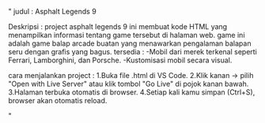 "
judul : Asphalt Legends 9

Deskripsi : project asphalt legends 9 ini membuat kode HTML yang menampilkan informasi tentang game tersebut di halaman web. 
game ini adalah game balap arcade buatan yang menawarkan pengalaman balapan seru dengan grafis yang bagus.
tersedia : 
-Mobil dari merek terkenal seperti Ferrari, Lamborghini, dan Porsche.
-Kustomisasi mobil secara visual.

cara menjalankan project :
1.Buka file .html di VS Code.
2.Klik kanan → pilih "Open with Live Server" atau klik tombol "Go Live" di pojok kanan bawah.
3.Halaman terbuka otomatis di browser.
4.Setiap kali kamu simpan (Ctrl+S), browser akan otomatis reload.

"
